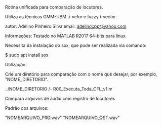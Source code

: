 Rotina unificada para comparação de locutores.

Utiliza as técnicas GMM-UBM, i-vefor e fuzzy i-vector.

autor: Adelino Pinheiro Silva
email: adelinocpp@yahoo.com

Informações: 
Testado no MATLAB R2017 64-bits para linux.

Necessita da instalação do sox, que pode ser realizada via comando:

$ sudo apt install sox

Utilização:

Crie um diretório para comparação com o nome que desejar, por exemplo, "NOME_DIRETORIO".

../NOME_DIRETORIO
    /- R00_Executa_Toda_CFL_v1.m

Compara arquivos de áudio com registro de locutores

Padrão dos arquivos:

"NOMEARQUIVO_PRD.wav"
"NOMEARQUIVO_QST.wav"


